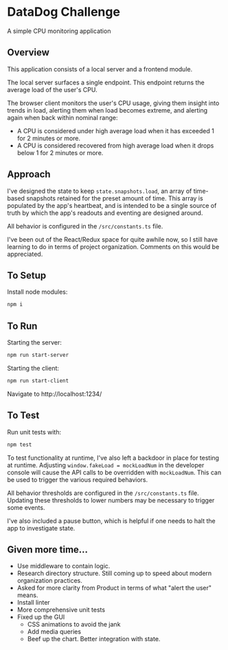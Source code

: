 # DataDog Challenge
A simple CPU monitoring application

## Overview

This application consists of a local server and a frontend module.

The local server surfaces a single endpoint.  This endpoint returns the average load of the user's CPU.

The browser client monitors the user's CPU usage, giving them insight into trends in load, alerting them when load becomes extreme, and alerting again when back within nominal range:
- A CPU is considered under high average load when it has exceeded 1 for 2 minutes or more.
- A CPU is considered recovered from high average load when it drops below 1 for 2 minutes or more.

## Approach
I've designed the state to keep `state.snapshots.load`, an array of time-based snapshots retained for the preset amount of time.  This array is populated by the app's heartbeat, and is intended to be a single source of truth by which the app's readouts and eventing are designed around.

All behavior is configured in the `/src/constants.ts` file.

I've been out of the React/Redux space for quite awhile now, so I still have learning to do in terms of project organization.  Comments on this would be appreciated.

## To Setup
Install node modules:
```bash
npm i
```

## To Run
Starting the server:
```bash
npm run start-server
```

Starting the client:
```bash
npm run start-client
```

Navigate to http://localhost:1234/ 

## To Test
Run unit tests with:
```bash
npm test
```

To test functionality at runtime, I've also left a backdoor in place for testing at runtime.  Adjusting `window.fakeLoad = mockLoadNum` in the developer console will cause the API calls to be overridden with `mockLoadNum`.  This can be used to trigger the various required behaviors.

All behavior thresholds are configured in the `/src/constants.ts` file.  Updating these thresholds to lower numbers may be necessary to trigger some events.

I've also included a pause button, which is helpful if one needs to halt the app to investigate state.

## Given more time...

* Use middleware to contain logic.
* Research directory structure.  Still coming up to speed about modern organization practices.
* Asked for more clarity from Product in terms of what "alert the user" means.
* Install linter
* More comprehensive unit tests
* Fixed up the GUI
    * CSS animations to avoid the jank
    * Add media queries
    * Beef up the chart. Better integration with state.
